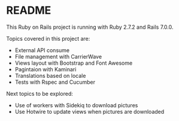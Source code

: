 # README

This Ruby on Rails project is running with Ruby 2.7.2 and Rails 7.0.0.

Topics covered in this project are:
* External API consume
* File management with CarrierWave
* Views layout with Bootstrap and Font Awesome
* Pagintaion with Kaminari
* Translations based on locale
* Tests with Rspec and Cucumber

Next topics to be explored:
* Use of workers with Sidekiq to download pictures
* Use Hotwire to update views when pictures are downloaded
